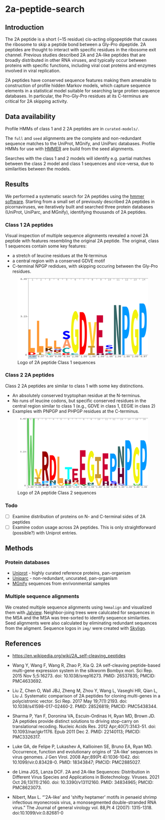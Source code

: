 # 2a-peptide-search

## Introduction

The 2A peptide is a short (~15 residue) cis-acting oligopeptide that causes the
ribosome to skip a peptide bond between a Gly-Pro dipeptide. 2A peptides are
thought to interact with specific residues in the ribosome exit channel.
Previous studies described 2A and 2A-like peptides that are broadly distributed
in other RNA viruses, and typically occur between proteins with specific
functions, including viral coat proteins and enzymes involved in viral
replication.

2A peptides have conserved sequence features making them amenable to
construction of profile hidden Markov models, which capture sequence elements in
a statistical model suitable for searching large protien sequence databases. In
particular, the Pro-Gly-Pro residues at its C-terminus are critical for 2A
skipping activity.

## Data availability

Profile HMMs of class 1 and 2 2A peptides are in `curated-models/`.

The `full` and `seed` alignments are the complete and non-redundant
sequence matches to the UniProt, MGnify, and UniParc databases. Profile
HMMs for use with [HMMER](http://hmmer.org/) are build from the seed alignments.

Searches with the class 1 and 2 models will identify e.g. partial matches
between the class 2 model and class 1 sequences and vice-versa, due to
similarities between the models.

## Results

We performed a systematic search for 2A peptides using the [hmmer
software](http://hmmer.org/). Starting from a small set of previously described
2A peptides in picornaviruses, we iteratively built and searched three protein
databases (UniProt, UniParc, and MGnify), identifying thousands of 2A peptides.

### Class 1 2A peptides

Visual inspection of multiple sequence alignments revealed a novel 2A
peptide with features resembling the original 2A peptide. The original,
class 1 sequences contain some key features:

- a stretch of leucine residues at the N-terminus
- a central region with a conserved GDVE motif
- C-terminal NPGP redidues, with skipping occuring between the Gly-Pro residues.

<figure>
  <img src="img/class-1.trimmed.logo.png">
  <figcaption>Logo of 2A peptide Class 1 sequences</figcaption>
</figure>

### Class 2 2A peptides

Class 2 2A peptides are similar to class 1 with some key distinctions.

- An absolutely conserved tryptophan residue at the N-terminus.
- No runs of leucine codons, but specific conserved residues in the
  central region similar to class 1 (e.g., GDVE in class 1, EEGIE in class
  2)
- Examples with PNPGP and PHPGP residues at the C-terminus.

<figure>
  <img src="img/class-2.trimmed.logo.png">
  <figcaption>Logo of 2A peptide Class 2 sequences</figcaption>
</figure>

### Todo

- [ ] Examine distribution of proteins on N- and C-terminal sides of 2A
  peptides
- [ ] Examine codon usage across 2A peptides. This is only straightforward
  (possible?) with Uniprot entries.

## Methods

### Protein databases

- [Uniprot](https://www.uniprot.org/help/about) - highly curated reference proteins, pan-organism
- [Uniparc](https://www.uniprot.org/help/uniparc) - non-redundant, uncurated, pan-organism
- [MGnify](https://www.ebi.ac.uk/metagenomics/about) sequences from enrivonmental samples


### Multiple sequence alignments

We created multiple sequence alignments using `hmmalign` and visualized them
with [Jalview](https://www.jalview.org/). Neighbor-joing trees were calulcated
for sequences in the MSA and the MSA was tree-sorted to identify sequence
similarities. Seed alignments were also calculated by eliminating redundant
sequences from the aligment. Sequence logos in `img/` were created with
[Skylign](https://bmcbioinformatics.biomedcentral.com/articles/10.1186/1471-2105-15-7).

## References

- https://en.wikipedia.org/wiki/2A_self-cleaving_peptides

- Wang Y, Wang F, Wang R, Zhao P, Xia Q. 2A self-cleaving peptide-based
multi-gene expression system in the silkworm Bombyx mori. Sci Rep. 2015
Nov 5;5:16273. doi: 10.1038/srep16273. PMID: 26537835; PMCID: PMC4633692.

- Liu Z, Chen O, Wall JBJ, Zheng M, Zhou Y, Wang L, Vaseghi HR, Qian L, Liu
J. Systematic comparison of 2A peptides for cloning multi-genes in a
polycistronic vector. Sci Rep. 2017 May 19;7(1):2193. doi:
10.1038/s41598-017-02460-2. PMID: 28526819; PMCID: PMC5438344.

- Sharma P, Yan F, Doronina VA, Escuin-Ordinas H, Ryan MD, Brown JD. 2A
peptides provide distinct solutions to driving stop-carry on translational
recoding. Nucleic Acids Res. 2012 Apr;40(7):3143-51. doi:
10.1093/nar/gkr1176. Epub 2011 Dec 2. PMID: 22140113; PMCID: PMC3326317.

- Luke GA, de Felipe P, Lukashev A, Kallioinen SE, Bruno EA, Ryan MD.
Occurrence, function and evolutionary origins of '2A-like' sequences in
virus genomes. J Gen Virol. 2008 Apr;89(Pt 4):1036-1042. doi:
10.1099/vir.0.83428-0. PMID: 18343847; PMCID: PMC2885027.

- de Lima JGS, Lanza DCF. 2A and 2A-like Sequences: Distribution in
Different Virus Species and Applications in Biotechnology. Viruses. 2021
Oct 26;13(11):2160. doi: 10.3390/v13112160. PMID: 34834965; PMCID:
PMC8623073.

- Nibert, Max L. “'2A-like' and 'shifty heptamer' motifs in penaeid
shrimp infectious myonecrosis virus, a monosegmented double-stranded RNA
virus.” The Journal of general virology vol. 88,Pt 4 (2007):
1315-1318. doi:10.1099/vir.0.82681-0
